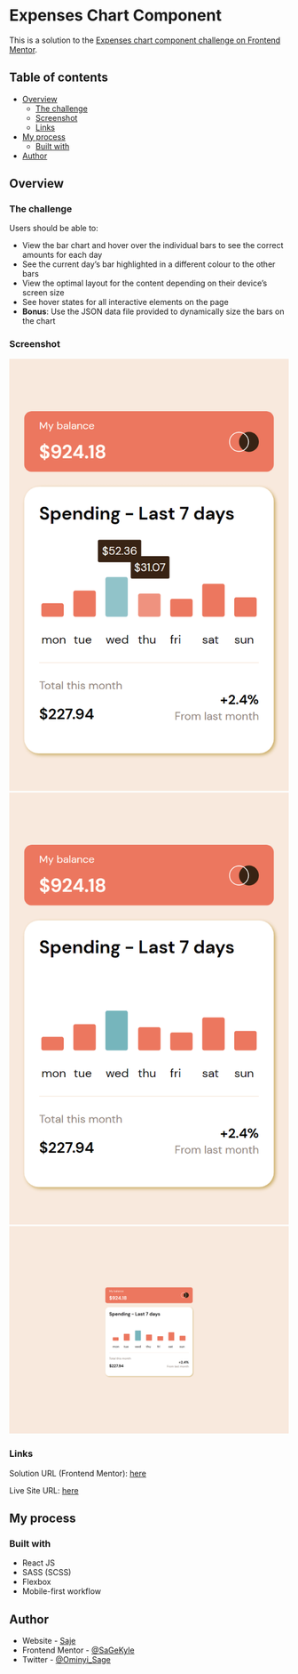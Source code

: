 # Expenses Chart Component

This is a solution to the [Expenses chart component challenge on Frontend Mentor](https://www.frontendmentor.io/challenges/expenses-chart-component-e7yJBUdjwt).

## Table of contents

- [Overview](#overview)
  - [The challenge](#the-challenge)
  - [Screenshot](#screenshot)
  - [Links](#links)
- [My process](#my-process)
  - [Built with](#built-with)
- [Author](#author)

## Overview

### The challenge

Users should be able to:

- View the bar chart and hover over the individual bars to see the correct amounts for each day
- See the current day’s bar highlighted in a different colour to the other bars
- View the optimal layout for the content depending on their device’s screen size
- See hover states for all interactive elements on the page
- **Bonus**: Use the JSON data file provided to dynamically size the bars on the chart

### Screenshot

![Active States](./images/active%20state.png)
![Mobile](./images/mobile%20preview.png)
![Desktop](./images/desktop%20preview.png)

### Links

Solution URL (Frontend Mentor): [here](https://www.frontendmentor.io/solutions/responsive-expenses-chart-component-react-and-sass-ofK02p043Q)

Live Site URL: [here](https://charts-component.netlify.app/)

## My process

### Built with

- React JS
- SASS (SCSS)
- Flexbox
- Mobile-first workflow

## Author

- Website - [Saje](https://www.saje.hashnode.dev)
- Frontend Mentor - [@SaGeKyle](https://www.frontendmentor.io/profile/SaGeKyle)
- Twitter - [@Ominyi_Sage](https://www.twitter.com/Ominyi_Sage)
